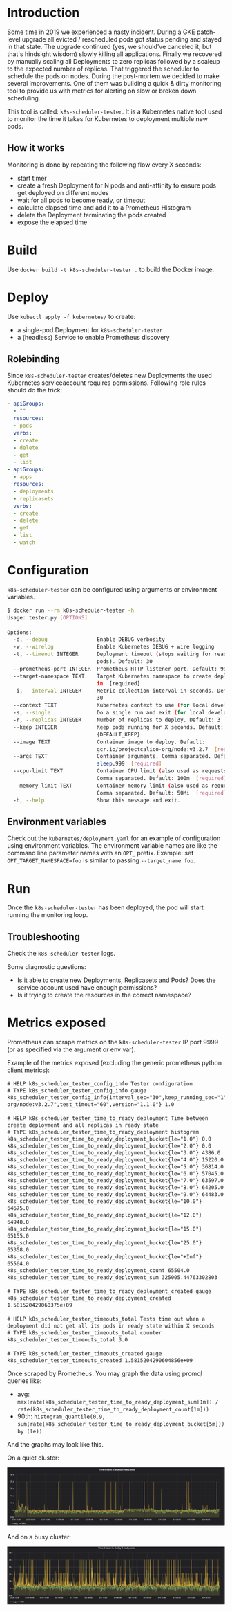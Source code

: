 # Introduction

Some time in 2019 we experienced a nasty incident. During a GKE patch-level upgrade all evicted / rescheduled pods got status pending and stayed in that state. The upgrade continued (yes, we should've canceled it, but that's hindsight wisdom) slowly killing all applications. Finally we recovered by manually scaling all Deployments to zero replicas followed by a scaleup to the expected number of replicas. That triggered the scheduler to schedule the pods on nodes. During the post-mortem we decided to make several improvements. One of them was building a quick & dirty monitoring tool to provide us with metrics for alerting on slow or broken down scheduling.

This tool is called: `k8s-scheduler-tester`. It is a Kubernetes native tool used to monitor the time it takes for Kubernetes to deployment multiple new pods.

## How it works

Monitoring is done by repeating the following flow every X seconds:

- start timer
- create a fresh Deployment for N pods and anti-affinity to ensure pods get deployed on different nodes
- wait for all pods to become ready, or timeout
- calculate elapsed time and add it to a Prometheus Histogram
- delete the Deployment terminating the pods created
- expose the elapsed time

# Build

Use `docker build -t k8s-scheduler-tester .` to build the Docker image.

# Deploy

Use `kubectl apply -f kubernetes/` to create:

- a single-pod Deployment for `k8s-scheduler-tester`
- a (headless) Service to enable Prometheus discovery

## Rolebinding

Since `k8s-scheduler-tester` creates/deletes new Deployments the used Kubernetes serviceaccount requires permissions. Following role rules should do the trick:

```yaml
- apiGroups:
  - ""
  resources:
  - pods
  verbs:
  - create
  - delete
  - get
  - list
- apiGroups:
  - apps
  resources:
  - deployments
  - replicasets
  verbs:
  - create
  - delete
  - get
  - list
  - watch
```

# Configuration

`k8s-scheduler-tester` can be configured using arguments or environment variables.

```bash
$ docker run --rm k8s-scheduler-tester -h
Usage: tester.py [OPTIONS]

Options:
  -d, --debug                Enable DEBUG verbosity
  -w, --wirelog              Enable Kubernetes DEBUG + wire logging
  -t, --timeout INTEGER      Deployment timeout (stops waiting for ready
                             pods). Default: 30
  --prometheus-port INTEGER  Prometheus HTTP listener port. Default: 9999
  --target-namespace TEXT    Target Kubernetes namespace to create deployment
                             in  [required]
  -i, --interval INTEGER     Metric collection interval in seconds. Default:
                             30
  --context TEXT             Kubernetes context to use (for local development
  -s, --single               Do a single run and exit (for local development)
  -r, --replicas INTEGER     Number of replicas to deploy. Default: 3
  --keep INTEGER             Keep pods running for X seconds. Default:
                             {DEFAULT_KEEP}
  --image TEXT               Container image to deploy. Default:
                             gcr.io/projectcalico-org/node:v3.2.7  [required]
  --args TEXT                Container arguments. Comma separated. Default:
                             sleep,999  [required]
  --cpu-limit TEXT           Container CPU limit (also used as requests).
                             Comma separated. Default: 100m  [required]
  --memory-limit TEXT        Container memory limit (also used as requests).
                             Comma separated. Default: 50Mi  [required]
  -h, --help                 Show this message and exit.
  ```

## Environment variables

Check out the `kubernetes/deployment.yaml` for an example of configuration using environment variables.
The environment variable names are like the command line parameter names with an `OPT_` prefix.
Example: set `OPT_TARGET_NAMESPACE=foo` is similar to passing `--target_name foo`.

# Run

Once the `k8s-scheduler-tester` has been deployed, the pod will start running the monitoring loop.

## Troubleshooting

Check the `k8s-scheduler-tester` logs.

Some diagnostic questions:

- Is it able to create new Deployments, Replicasets and Pods? Does the service account used have enough permissions?
- Is it trying to create the resources in the correct namespace?

# Metrics exposed

Prometheus can scrape metrics on the `k8s-scheduler-tester` IP port 9999 (or as specified via the argument or env var).

Example of the metrics exposed (excluding the generic prometheus python client metrics):

```
# HELP k8s_scheduler_tester_config_info Tester configuration
# TYPE k8s_scheduler_tester_config_info gauge
k8s_scheduler_tester_config_info{interval_sec="30",keep_running_sec="1",replicas="3",test_args="sleep,999",test_image="gcr.io/projectcalico-org/node:v3.2.7",test_timout="60",version="1.1.0"} 1.0

# HELP k8s_scheduler_tester_time_to_ready_deployment Time between create deployment and all replicas in ready state
# TYPE k8s_scheduler_tester_time_to_ready_deployment histogram
k8s_scheduler_tester_time_to_ready_deployment_bucket{le="1.0"} 0.0
k8s_scheduler_tester_time_to_ready_deployment_bucket{le="2.0"} 0.0
k8s_scheduler_tester_time_to_ready_deployment_bucket{le="3.0"} 4386.0
k8s_scheduler_tester_time_to_ready_deployment_bucket{le="4.0"} 15220.0
k8s_scheduler_tester_time_to_ready_deployment_bucket{le="5.0"} 36814.0
k8s_scheduler_tester_time_to_ready_deployment_bucket{le="6.0"} 57045.0
k8s_scheduler_tester_time_to_ready_deployment_bucket{le="7.0"} 63597.0
k8s_scheduler_tester_time_to_ready_deployment_bucket{le="8.0"} 64205.0
k8s_scheduler_tester_time_to_ready_deployment_bucket{le="9.0"} 64483.0
k8s_scheduler_tester_time_to_ready_deployment_bucket{le="10.0"} 64675.0
k8s_scheduler_tester_time_to_ready_deployment_bucket{le="12.0"} 64940.0
k8s_scheduler_tester_time_to_ready_deployment_bucket{le="15.0"} 65155.0
k8s_scheduler_tester_time_to_ready_deployment_bucket{le="25.0"} 65358.0
k8s_scheduler_tester_time_to_ready_deployment_bucket{le="+Inf"} 65504.0
k8s_scheduler_tester_time_to_ready_deployment_count 65504.0
k8s_scheduler_tester_time_to_ready_deployment_sum 325005.44763302803

# TYPE k8s_scheduler_tester_time_to_ready_deployment_created gauge
k8s_scheduler_tester_time_to_ready_deployment_created 1.581520429060375e+09

# HELP k8s_scheduler_tester_timeouts_total Tests time out when a deployment did not get all its pods in ready state within X seconds
# TYPE k8s_scheduler_tester_timeouts_total counter
k8s_scheduler_tester_timeouts_total 3.0

# TYPE k8s_scheduler_tester_timeouts_created gauge
k8s_scheduler_tester_timeouts_created 1.5815204290604856e+09
```

Once scraped by Prometheus. You may graph the data using promql queries like:

- avg: `max(rate(k8s_scheduler_tester_time_to_ready_deployment_sum[1m]) / rate(k8s_scheduler_tester_time_to_ready_deployment_count[1m]))`
- 90th: `histogram_quantile(0.9, sum(rate(k8s_scheduler_tester_time_to_ready_deployment_bucket[5m])) by (le))`

And the graphs may look like this.

On a quiet cluster:

![Quiet cluster](img/quiet-cluster.png)

And on a busy cluster:

![Busy cluster](img/busy-cluster.png)

